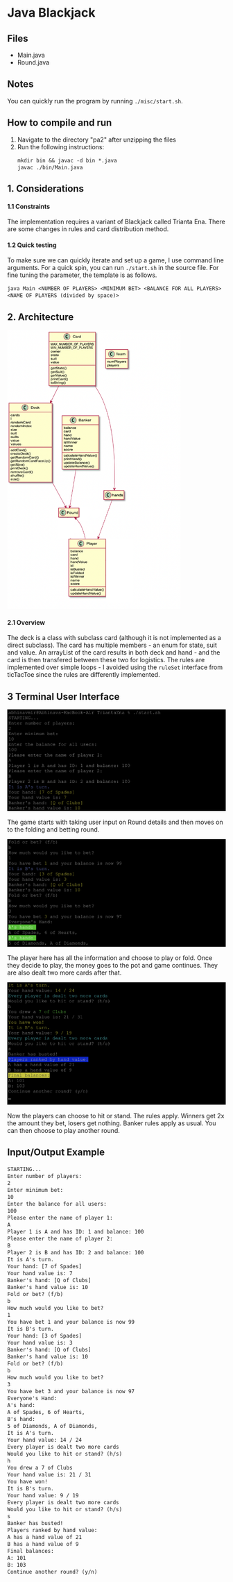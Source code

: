 # Java Blackjack

## Files

- Main.java
- Round.java

## Notes

You can quickly run the program by running `./misc/start.sh`.

## How to compile and run

1. Navigate to the directory "pa2" after unzipping the files
2. Run the following instructions:
   ```shell
   mkdir bin && javac -d bin *.java
   javac ./bin/Main.java
   ```


## 1. Considerations

#### 1.1 Constraints
The implementation requires a variant of Blackjack called Trianta Ena. There are some changes in rules and card distribution method. 

#### 1.2 Quick testing
To make sure we can quickly iterate and set up a game, I use command line arguments. For a quick spin, you can run `./start.sh` in the source file. For fine tuning the parameter, the template is as follows.

```shell
java Main <NUMBER OF PLAYERS> <MINIMUM BET> <BALANCE FOR ALL PLAYERS> <NAME OF PLAYERS (divided by space)>
```

## 2. Architecture

<img src = "./misc/uml.png"  style="width:400px;"/>

#### 2.1 Overview

The deck is a class with subclass card (although it is not implemented as a direct subclass). The card has multiple members - an enum for state, suit and value. An arrayList of the card results in both deck and hand - and the card is then transfered between these two for logistics. The rules are implemented over simple loops - I avoided using the `ruleSet` interface from ticTacToe since the rules are differently implemented.

## 3 Terminal User Interface

![](./misc/1.png)

The game starts with taking user input on Round details and then moves on to the folding and betting round.

![](./misc/2.png)

The player here has all the information and choose to play or fold. Once they decide to play, the money goes to the pot and game continues. They are also dealt two more cards after that.

![](./misc/3.png)

Now the players can choose to hit or stand. The rules apply. Winners get 2x the amount they bet, losers get nothing. Banker rules apply as usual. You can then choose to play another round.

## Input/Output Example

```shell
STARTING...
Enter number of players:
2
Enter minimum bet:
10
Enter the balance for all users:
100
Please enter the name of player 1:
A
Player 1 is A and has ID: 1 and balance: 100
Please enter the name of player 2:
B
Player 2 is B and has ID: 2 and balance: 100
It is A's turn.
Your hand: [7 of Spades]
Your hand value is: 7
Banker's hand: [Q of Clubs]
Banker's hand value is: 10
Fold or bet? (f/b)
b
How much would you like to bet?
1
You have bet 1 and your balance is now 99
It is B's turn.
Your hand: [3 of Spades]
Your hand value is: 3
Banker's hand: [Q of Clubs]
Banker's hand value is: 10
Fold or bet? (f/b)
b
How much would you like to bet?
3
You have bet 3 and your balance is now 97
Everyone's Hand:
A's hand:
A of Spades, 6 of Hearts,
B's hand:
5 of Diamonds, A of Diamonds,
It is A's turn.
Your hand value: 14 / 24
Every player is dealt two more cards
Would you like to hit or stand? (h/s)
h
You drew a 7 of Clubs
Your hand value is: 21 / 31
You have won!
It is B's turn.
Your hand value: 9 / 19
Every player is dealt two more cards
Would you like to hit or stand? (h/s)
s
Banker has busted!
Players ranked by hand value:
A has a hand value of 21
B has a hand value of 9
Final balances:
A: 101
B: 103
Continue another round? (y/n)

```